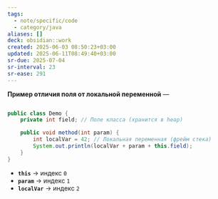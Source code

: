 ```yaml
---
tags:
  - note/specific/code
  - category/java
aliases: []
deck: obsidian::work
created: 2025-06-03 08:50:23+03:00
updated: 2025-06-11T08:49:40+03:00
sr-due: 2025-07-04
sr-interval: 23
sr-ease: 291
---
```


**Пример отличия поля от локальной переменной**
—
```java

public class Demo {
    private int field; // Поле класса (хранится в heap)

    public void method(int param) {
        int localVar = 42; // Локальная переменная (фрейм стека)
        System.out.println(localVar + param + this.field);
    }
}
```
- **`this`** → индекс `0`
- **`param`** → индекс `1`
- **`localVar`** → индекс `2`
